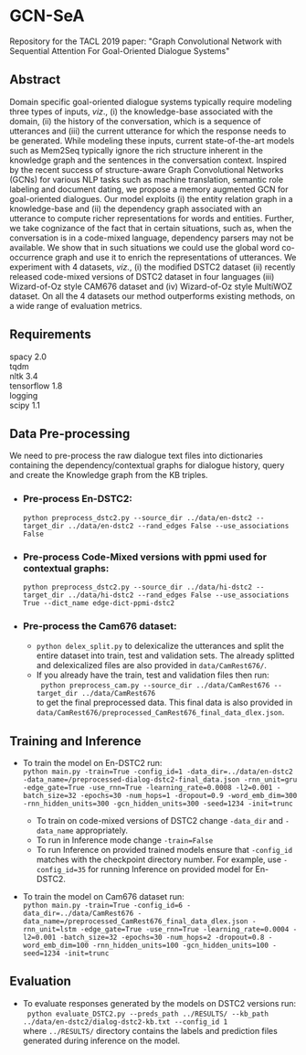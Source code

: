 # GCN-SeA
Repository for the TACL 2019 paper: "Graph Convolutional Network with Sequential Attention For Goal-Oriented Dialogue Systems"

## Abstract
Domain specific goal-oriented dialogue systems typically require modeling three types of inputs, *viz*., (i) the knowledge-base associated with the domain, (ii) the history of the conversation, which is a sequence of utterances and (iii) the current utterance for which the response needs to be generated. While modeling these inputs, current state-of-the-art models such as Mem2Seq typically ignore the rich structure inherent in the knowledge graph and the sentences in the conversation context. Inspired by the recent success of structure-aware Graph Convolutional Networks (GCNs) for various NLP tasks such as machine translation, semantic role labeling and document dating, we propose a memory augmented GCN for goal-oriented dialogues. Our model exploits (i) the entity relation graph in a knowledge-base  and (ii) the dependency graph associated with an utterance to compute richer representations for words and entities. Further, we take cognizance of the fact that in certain situations, such as, when the conversation is in a code-mixed language, dependency parsers may not be available. We show that in such situations we could use the global word co-occurrence graph and use it to enrich the representations of utterances. We experiment with 4 datasets, *viz.*, (i) the modified DSTC2 dataset (ii) recently released code-mixed versions of DSTC2 dataset in four languages (iii) Wizard-of-Oz style CAM676 dataset and (iv) Wizard-of-Oz style MultiWOZ dataset. On all the 4 datasets our method outperforms existing methods, on a wide range of evaluation metrics.

## Requirements
spacy 2.0 <br />
tqdm <br />
nltk 3.4 <br />
tensorflow 1.8 <br />
logging <br />
scipy 1.1 <br />

## Data Pre-processing 
We need to pre-process the raw dialogue text files into dictionaries containing the dependency/contextual graphs for dialogue history, query and create the Knowledge graph from the KB triples. <br />
* ### Pre-process En-DSTC2:
   ```python preprocess_dstc2.py --source_dir ../data/en-dstc2 --target_dir ../data/en-dstc2 --rand_edges False --use_associations False ``` <br />
* ### Pre-process Code-Mixed versions with ppmi used for contextual graphs:
   ```python preprocess_dstc2.py --source_dir ../data/hi-dstc2 --target_dir ../data/hi-dstc2 --rand_edges False --use_associations True --dict_name edge-dict-ppmi-dstc2```<br />

* ### Pre-process the Cam676 dataset:<br />
   * ```python delex_split.py``` to delexicalize the utterances and split the entire dataset into train, test and validation sets. The already splitted and delexicalized files are also provided in ```data/CamRest676/```.
   * If you already have the train, test and validation files then run: <br />
``` python preprocess_cam.py --source_dir ../data/CamRest676 --target_dir ../data/CamRest676``` <br /> to get the final preprocessed data. This final data is also provided in ```data/CamRest676/preprocessed_CamRest676_final_data_dlex.json```.
## Training and Inference
* To train the model on En-DSTC2 run:<br />
   ```python main.py -train=True -config_id=1 -data_dir=../data/en-dstc2 -data_name=/preprocessed-dialog-dstc2-final_data.json -rnn_unit=gru -edge_gate=True -use_rnn=True -learning_rate=0.0008 -l2=0.001 -batch_size=32 -epochs=30 -num_hops=1 -dropout=0.9 -word_emb_dim=300 -rnn_hidden_units=300 -gcn_hidden_units=300 -seed=1234 -init=trunc```

   * To train on code-mixed versions of DSTC2 change ```-data_dir``` and ```-data_name``` appropriately.
   * To run in Inference mode change ```-train=False```
   * To run Inference on provided trained models ensure that ```-config_id``` matches with the checkpoint directory number. For example, use ```-config_id=35``` for running Inference on provided model for En-DSTC2.
* To train the model on Cam676 dataset run: <br />
```python main.py -train=True -config_id=6 -data_dir=../data/CamRest676 -data_name=/preprocessed_CamRest676_final_data_dlex.json -rnn_unit=lstm -edge_gate=True -use_rnn=True -learning_rate=0.0004 -l2=0.001 -batch_size=32 -epochs=30 -num_hops=2 -dropout=0.8 -word_emb_dim=100 -rnn_hidden_units=100 -gcn_hidden_units=100 -seed=1234 -init=trunc```

## Evaluation
* To evaluate responses generated by the models on DSTC2 versions run: <br />
``` python evaluate_DSTC2.py --preds_path ../RESULTS/ --kb_path ../data/en-dstc2/dialog-dstc2-kb.txt --config_id 1``` <br />
where ```../RESULTS/``` directory contains the labels and prediction files generated during inference on the model.
